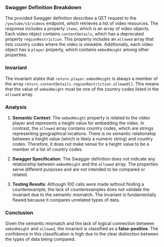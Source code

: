 ### Swagger Definition Breakdown
The provided Swagger definition describes a GET request to the `/youtube/v3/videos` endpoint, which retrieves a list of video resources. The response includes a property `items`, which is an array of video objects. Each video object contains `contentDetails`, which has a deprecated property `regionRestriction`. This property includes an `allowed` array that lists country codes where the video is viewable. Additionally, each video object has a `player` property, which contains `embedHeight` among other properties.

### Invariant
The invariant states that `return.player.embedHeight` is always a member of the array `return.contentDetails.regionRestriction.allowed[]`. This means that the value of `embedHeight` must be one of the country codes listed in the `allowed` array.

### Analysis
1. **Semantic Context**: The `embedHeight` property is related to the video player and represents a height value for embedding the video. In contrast, the `allowed` array contains country codes, which are strings representing geographical locations. There is no semantic relationship between a height value (which is likely a numeric string) and country codes. Therefore, it does not make sense for a height value to be a member of a list of country codes.

2. **Swagger Specification**: The Swagger definition does not indicate any relationship between `embedHeight` and the `allowed` array. The properties serve different purposes and are not intended to be compared or related.

3. **Testing Results**: Although 100 calls were made without finding a counterexample, the lack of counterexamples does not validate the invariant due to the semantic mismatch. The invariant is fundamentally flawed because it compares unrelated types of data.

### Conclusion
Given the semantic mismatch and the lack of logical connection between `embedHeight` and `allowed`, the invariant is classified as a **false-positive**. The confidence in this classification is high due to the clear distinction between the types of data being compared.
